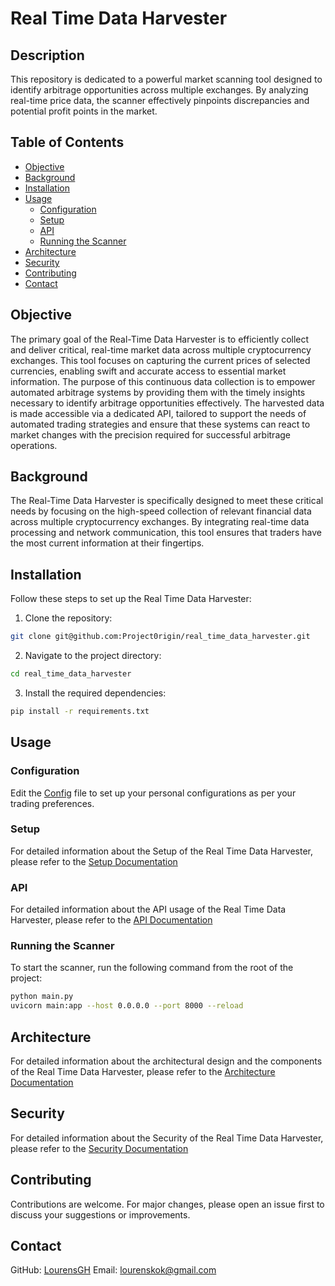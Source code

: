 # Real Time Data Harvester

## Description

This repository is dedicated to a powerful market scanning tool designed to identify arbitrage opportunities across multiple exchanges. By analyzing real-time price data, the scanner effectively pinpoints discrepancies and potential profit points in the market.

## Table of Contents

- [Objective](#objective)
- [Background](#background)
- [Installation](#installation)
- [Usage](#usage)
  - [Configuration](#configuration)
  - [Setup](#setup)
  - [API](#api)
  - [Running the Scanner](#running-the-scanner)
- [Architecture](#architecture)
- [Security](#security)
- [Contributing](#contributing)
- [Contact](#contact)

## Objective

The primary goal of the Real-Time Data Harvester is to efficiently collect and deliver critical, real-time market data across multiple cryptocurrency exchanges. This tool focuses on capturing the current prices of selected currencies, enabling swift and accurate access to essential market information. The purpose of this continuous data collection is to empower automated arbitrage systems by providing them with the timely insights necessary to identify arbitrage opportunities effectively. The harvested data is made accessible via a dedicated API, tailored to support the needs of automated trading strategies and ensure that these systems can react to market changes with the precision required for successful arbitrage operations.

## Background

The Real-Time Data Harvester is specifically designed to meet these critical needs by focusing on the high-speed collection of relevant financial data across multiple cryptocurrency exchanges. By integrating real-time data processing and network communication, this tool ensures that traders have the most current information at their fingertips.

## Installation

Follow these steps to set up the Real Time Data Harvester:

1. Clone the repository:

```bash
git clone git@github.com:Project0rigin/real_time_data_harvester.git
```

2. Navigate to the project directory:

```bash
cd real_time_data_harvester
```

3. Install the required dependencies:

```bash
pip install -r requirements.txt
```

## Usage

### Configuration

Edit the [Config](./src/config.py) file to set up your personal configurations as per your trading preferences.

### Setup

For detailed information about the Setup of the Real Time Data Harvester, please refer to the [Setup Documentation](./docs/setup.md)

### API

For detailed information about the API usage of the Real Time Data Harvester, please refer to the [API Documentation](./docs/api.md)

### Running the Scanner

To start the scanner, run the following command from the root of the project:

```bash
python main.py
uvicorn main:app --host 0.0.0.0 --port 8000 --reload
```

## Architecture

For detailed information about the architectural design and the components of the Real Time Data Harvester, please refer to the [Architecture Documentation](./docs/architecture.md)

## Security

For detailed information about the Security of the Real Time Data Harvester, please refer to the [Security Documentation](./docs/security.md)

## Contributing

Contributions are welcome. For major changes, please open an issue first to discuss your suggestions or improvements.

## Contact

GitHub: [LourensGH](https://github.com/LourensGH)
Email: [lourenskok@gmail.com](mailto:lourenskok@gmail.com)
